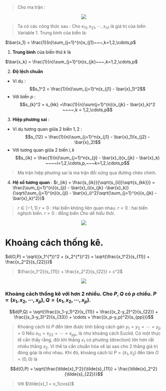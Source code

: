<script type="text/javascript"  src="http://cdn.mathjax.org/mathjax/latest/MathJax.js?config=TeX-AMS-MML_HTMLorMML">  
</script>
> Cho ma trận :

<center><img src="https://i.imgur.com/Kdz0E9n.png"/></center>

> Ta có các công thức sau :
> Cho $x_{11},x_{21},\cdots,x_{n1}$ là giá trị của biến $\text{Variable 1}$. Trung bình của biến là: 

$\bar{x_1} = \frac{1}{n}\sum_{j=1}^{n}x_{j1}~~~,k=1,2,\cdots,p$
1. **Trung bình** của biến thứ $k$ là 

$\bar{x_k} = \frac{1}{n}\sum_{j=1}^{n}x_{jk}~~~,k=1,2,\cdots,p$

2. **Độ lệch chuẩn**
- Ví dụ :
$$s_1^2 = \frac{1}{n}\sum_{j=1}^n(x_{j1} - \bar{x}_1)^2$$
- Với biến $p$ :
$$s_{k}^2 = s_{kk} =\frac{1}{n}\sum{j=1}^{n}(x_{jk} - \bar{x}_k)^2 ~~~~,k = 1,2,\cdots,p$$
3. **Hiệp phương sai** :
- Ví dụ tương quan giữa 2 biến $1,2$ :
$$s_{12} = \frac{1}{n}\sum_{j=1}^n(x_{j1} - \bar{x}_1)(x_{j2} - \bar{x}_2)$$
- Với tương quan giữa 2 biến $i,k$
$$s_{ik} = \frac{1}{n}\sum_{j=1}^n(x_{ji} - \bar{x}_i)(x_{jk} - \bar{x}_k) ~~~~i=1,2,\cdots,p,~~~k=1,2,\cdots,p$$

> Ma trận hiệp phương sai là ma trận đối xứng qua đường chéo chính.
4. **Hệ số tương quan** :
$r_{ik} = \frac{s_{ik}}{\sqrt{s_{ii}}\sqrt{s_{kk}}} = \frac{\sum_{j=1}^{n}(x_{ji} - \bar{x}_i)(x_{jk} -\bar{x}_k)}{\sqrt{\sum_{j=1}^{n}(x_{ji} - \bar{x}_i)^2}\sqrt{\sum_{j=1}^{n}(x_{jk} -\bar{x}_k)^2}}$

> $r \in [-1,1]$
> $r = 0$ : Hai biến không liên quan nhau.
> $r < 0$ : hai biến nghịch biến.
> $r > 0$ : đồng biến 
> *Cho dễ hiểu thôi.*

<center><img src="https://i.imgur.com/ugGhY9g.png"/></center>

# Khoảng cách thống kê.
$d(O,P) = \sqrt{(x_1^{*})^2 + (x_2^{*})^2} = \sqrt{\frac{x_1^2}{s_{11}} + \frac{x_2^2}{s_{22}}}$
> $\frac{x_1^2}{s_{11}} + \frac{x_2^2}{s_{22}} = c^2$
<center><img src="https://i.imgur.com/fMgKnkC.png"/></center>

### Khoảng cách thống kê với hơn 2 nhiều. Cho $P,Q$ có $p$ chiều. $P=(x_1,x_2,\cdots,x_p), Q=(x_1,x_2,\cdots,x_p)$. 

$$d(P,Q) = \sqrt{\frac{(x_1-y_1)^2}{s_{11}} + \frac{(x_2-y_2)^2}{s_{22}} + \frac{(x_3-y_3)^2}{s_{33}} + \cdots + \frac{(x_p-y_p)^2}{s_{pp}}}$$

> Khoảng cách từ $P$ đến tâm được tính bằng cách gán $y_1=y_2=\cdots = y_p=0$
> Nếu $s_{11} = s_{22} = \cdots = s_{pp}$, là như khoảng cách Euclid.
> Có một thực tế cần thấy rằng, đôi khi thằng $x_1$ có phương (direction) lớn hơn rất nhiều thằng $x_2$. Vì thế ta cần chuẩn hóa về lại sao cho 2 thằng giá trị đóng góp là như nhau.
> Khi đó,  khoảng cách từ $P=(\tilde{x}_1,\tilde{x}_2)$ đến tâm $O=(0,0)$ là 

$$d(O,P)  = \sqrt{\frac{\tilde{x}_1^2}{\tilde{s}_{11}} + \frac{\tilde{x}_2^2}{\tilde{s}_{22}}}$$
> Với $\tilde{x}_1 = x_1\cos{($
<!--stackedit_data:
eyJoaXN0b3J5IjpbLTEzNDA5MDE4NzEsLTg2OTU1MjE3MiwxOT
k5NDgxNTY5LC03ODMzOTkwNSw0MzI1MzMxODRdfQ==
-->